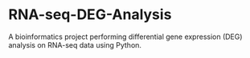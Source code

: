 # RNA-seq-DEG-Analysis
A bioinformatics project performing differential gene expression (DEG) analysis on RNA-seq data using Python.
